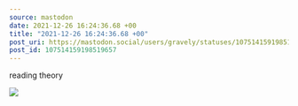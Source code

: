```yaml
---
source: mastodon
date: 2021-12-26 16:24:36.68 +00
title: "2021-12-26 16:24:36.68 +00"
post_uri: https://mastodon.social/users/gravely/statuses/107514159198519657
post_id: 107514159198519657
---
```

reading theory


![](/images/107514159116718562.jpg)

